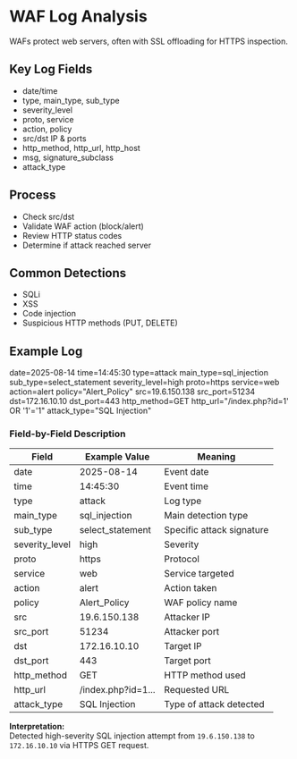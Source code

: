 # WAF Log Analysis

WAFs protect web servers, often with SSL offloading for HTTPS inspection.

## Key Log Fields
- date/time
- type, main_type, sub_type
- severity_level
- proto, service
- action, policy
- src/dst IP & ports
- http_method, http_url, http_host
- msg, signature_subclass
- attack_type

## Process
- Check src/dst
- Validate WAF action (block/alert)
- Review HTTP status codes
- Determine if attack reached server

## Common Detections
- SQLi
- XSS
- Code injection
- Suspicious HTTP methods (PUT, DELETE)

## Example Log
date=2025-08-14 time=14:45:30 type=attack main_type=sql_injection sub_type=select_statement severity_level=high proto=https service=web action=alert policy="Alert_Policy" src=19.6.150.138 src_port=51234 dst=172.16.10.10 dst_port=443 http_method=GET http_url="/index.php?id=1' OR '1'='1" attack_type="SQL Injection"


### Field-by-Field Description
| Field          | Example Value       | Meaning |
|----------------|---------------------|---------|
| date           | 2025-08-14          | Event date |
| time           | 14:45:30            | Event time |
| type           | attack               | Log type |
| main_type      | sql_injection        | Main detection type |
| sub_type       | select_statement     | Specific attack signature |
| severity_level | high                 | Severity |
| proto          | https                | Protocol |
| service        | web                  | Service targeted |
| action         | alert                 | Action taken |
| policy         | Alert_Policy         | WAF policy name |
| src            | 19.6.150.138         | Attacker IP |
| src_port       | 51234                 | Attacker port |
| dst            | 172.16.10.10         | Target IP |
| dst_port       | 443                   | Target port |
| http_method    | GET                   | HTTP method used |
| http_url       | /index.php?id=1...    | Requested URL |
| attack_type    | SQL Injection         | Type of attack detected |

**Interpretation:**  
Detected high-severity SQL injection attempt from `19.6.150.138` to `172.16.10.10` via HTTPS GET request.

